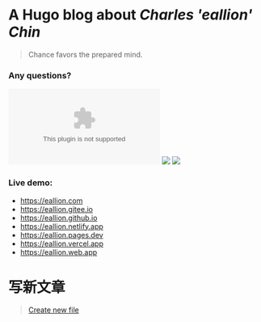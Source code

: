 # A Hugo blog about *Charles 'eallion' Chin*

> Chance favors the prepared mind.

### Any questions?

[![GitHub issues](https://img.shields.io/github/issues/eallion/eallion.com?logo=GitHub&style=flat)](https://github.com/eallion/eallion.com/issues/new) [![](https://img.shields.io/badge/eallions@gmail.com-4ec100?labelColor=555&logo=gmail&label=Gmail&link=mailto:eallions@gmail.com&logoColor=fff&style=flat)](mailto:eallions@gmail.com) [![](https://img.shields.io/badge/t.me-@eallion-4ec100?labelColor=555&logo=telegram&logoColor=fff&style=flat)](https://t.me/eallion)

### Live demo:
- https://eallion.com  
- https://eallion.gitee.io
- https://eallion.github.io
- https://eallion.netlify.app
- https://eallion.pages.dev
- https://eallion.vercel.app
- https://eallion.web.app

# 写新文章
> [Create new file](https://github.com/eallion/eallion.com/tree/master/content/posts/)
